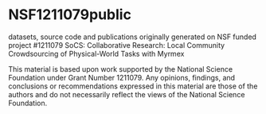 # NSF1211079public
datasets, source code and publications originally generated on NSF funded project #1211079 SoCS: Collaborative Research: Local Community Crowdsourcing of Physical-World Tasks with Myrmex

This material is based upon work supported by the National Science Foundation under Grant Number 1211079. 
Any opinions, findings, and conclusions or recommendations expressed in this material are those of the authors 
and do not necessarily reflect the views of the National Science Foundation.
